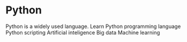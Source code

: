 # Python
Python is a widely used language.
Learn Python programming language 
Python scripting
Artificial inteligence 
Big data
Machine learning
